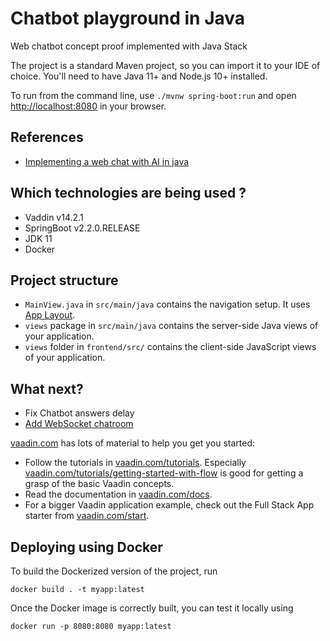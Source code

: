 # Chatbot playground in Java

Web chatbot concept proof implemented with Java Stack

The project is a standard Maven project, so you can import it to your IDE of choice. 
You'll need to have Java 11+ and Node.js 10+ installed.

To run from the command line, use `./mvnw spring-boot:run` and 
open [http://localhost:8080](http://localhost:8080) in your browser.

## References

- [Implementing a web chat with AI in java](https://dzone.com/articles/implementing-a-web-chat-with-ai-in-java)

## Which technologies are being used ?

- Vaddin v14.2.1
- SpringBoot v2.2.0.RELEASE
- JDK 11
- Docker

## Project structure

- `MainView.java` in `src/main/java` contains the navigation setup. It uses [App Layout](https://vaadin.com/components/vaadin-app-layout).
- `views` package in `src/main/java` contains the server-side Java views of your application.
- `views` folder in `frontend/src/` contains the client-side JavaScript views of your application.

## What next?

- Fix Chatbot answers delay
- [Add WebSocket chatroom](https://dzone.com/articles/a-microservice-websocket-chat)

[vaadin.com](https://vaadin.com) has lots of material to help you get you started:

- Follow the tutorials in [vaadin.com/tutorials](https://vaadin.com/tutorials). Especially [vaadin.com/tutorials/getting-started-with-flow](https://vaadin.com/tutorials/getting-started-with-flow) is good for getting a grasp of the basic Vaadin concepts.
- Read the documentation in [vaadin.com/docs](https://vaadin.com/docs).
- For a bigger Vaadin application example, check out the Full Stack App starter from [vaadin.com/start](https://vaadin.com/start).

## Deploying using Docker

To build the Dockerized version of the project, run

```
docker build . -t myapp:latest
```

Once the Docker image is correctly built, you can test it locally using

```
docker run -p 8080:8080 myapp:latest
```
